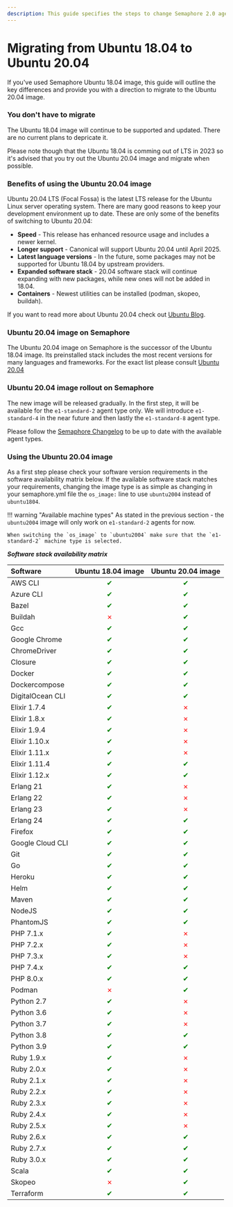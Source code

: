 ```yaml
---
description: This guide specifies the steps to change Semaphore 2.0 agent OS from Ubuntu 18.04 to Ubuntu 20.04
---
```


# Migrating from Ubuntu 18.04 to Ubuntu 20.04 
If you've used Semaphore Ubuntu 18.04 image, this guide will outline the
key differences and provide you with a direction to migrate to the Ubuntu 20.04 image.

### You don't have to migrate
The Ubuntu 18.04 image will continue to be supported and updated. There are no current plans to depricate it.

Please note though that the Ubuntu 18.04 is comming out of LTS in 2023 so it's advised that you try out the Ubuntu 20.04 image and migrate when possible.

### Benefits of using the Ubuntu 20.04 image
Ubuntu 20.04 LTS (Focal Fossa) is the latest LTS release for the Ubuntu Linux
server operating system. There are many good reasons to keep your development environment up to date. These are only some of the benefits of switching to Ubuntu 20.04:

- **Speed** - This release has enhanced resource usage and includes a newer kernel.
- **Longer support** - Canonical will support Ubuntu 20.04 until April 2025.
- **Latest language versions** - In the future, some packages may not be supported for Ubuntu 18.04 by upstream providers.
- **Expanded software stack** - 20.04 software stack will continue expanding with new packages, while new ones will not be added in 18.04.
- **Containers** - Newest utilities can be installed (podman, skopeo, buildah).

If you want to read more about Ubuntu 20.04 check out [Ubuntu Blog](https://ubuntu.com/blog/ubuntu-server-20-04).

### Ubuntu 20.04 image on Semaphore
The Ubuntu 20.04 image on Semaphore is the successor of the Ubuntu 18.04 image.
Its preinstalled stack includes the most recent versions for many languages and frameworks. 
For the exact list please consult [Ubuntu 20.04](ubuntu-20.04-image.md)

### Ubuntu 20.04 image rollout on Semaphore
The new image will be released gradually. In the first step, it will be available for the `e1-standard-2` agent type only. We will introduce `e1-standard-4` in the near future and then lastly the `e1-standard-8` agent type. 

Please follow the [Semaphore Changelog](https://docs.semaphoreci.com/reference/semaphore-changelog/) to be up to date with the available agent types.

### Using the Ubuntu 20.04 image
As a first step please check your software version requirements in the software availability matrix below.
If the available software stack matches your requirements, changing the image type is as simple
as changing in your semaphore.yml file the `os_image:` line to use `ubuntu2004` instead of `ubuntu1804`.

!!! warning "Available machine types"
    As stated in the previous section - the `ubuntu2004` image will only work on `e1-standard-2` agents for now. 
    
    When switching the `os_image` to `ubuntu2004` make sure that the `e1-standard-2` machine type is selected.

***Software stack availability matrix***

| Software | Ubuntu 18.04 image | Ubuntu 20.04 image |
| :--- | :---: | :---: |
| AWS CLI | <span style="color:green;">&#10004;</span> | <span style="color:green;">&#10004;</span> |
| Azure CLI | <span style="color:green;">&#10004;</span> | <span style="color:green;">&#10004;</span> |
| Bazel | <span style="color:green;">&#10004;</span> | <span style="color:green;">&#10004;</span> |
| Buildah | <span style="color:red;">&#10007;</span> | <span style="color:green;">&#10004;</span> |
| Gcc | <span style="color:green;">&#10004;</span> | <span style="color:green;">&#10004;</span> |
| Google Chrome | <span style="color:green;">&#10004;</span> | <span style="color:green;">&#10004;</span> | 
| ChromeDriver | <span style="color:green;">&#10004;</span> | <span style="color:green;">&#10004;</span> |
| Closure | <span style="color:green;">&#10004;</span> | <span style="color:green;">&#10004;</span> |
| Docker | <span style="color:green;">&#10004;</span> | <span style="color:green;">&#10004;</span> |
| Dockercompose | <span style="color:green;">&#10004;</span> | <span style="color:green;">&#10004;</span> | 
| DigitalOcean CLI | <span style="color:green;">&#10004;</span>  | <span style="color:green;">&#10004;</span> |
| Elixir 1.7.4 | <span style="color:green;">&#10004;</span> | <span style="color:red;">&#10007;</span> |
| Elixir 1.8.x | <span style="color:green;">&#10004;</span> | <span style="color:red;">&#10007;</span> |
| Elixir 1.9.4 | <span style="color:green;">&#10004;</span> | <span style="color:red;">&#10007;</span> |
| Elixir 1.10.x | <span style="color:green;">&#10004;</span> | <span style="color:red;">&#10007;</span> |
| Elixir 1.11.x | <span style="color:green;">&#10004;</span> | <span style="color:red;">&#10007;</span> |
| Elixir 1.11.4 | <span style="color:green;">&#10004;</span> | <span style="color:green;">&#10004;</span> |
| Elixir 1.12.x | <span style="color:green;">&#10004;</span> | <span style="color:green;">&#10004;</span> |
| Erlang 21 | <span style="color:green;">&#10004;</span> | <span style="color:red;">&#10007;</span> |
| Erlang 22 | <span style="color:green;">&#10004;</span> | <span style="color:red;">&#10007;</span> |
| Erlang 23 | <span style="color:green;">&#10004;</span> | <span style="color:red;">&#10007;</span> |
| Erlang 24 | <span style="color:green;">&#10004;</span> | <span style="color:green;">&#10004;</span> |
| Firefox | <span style="color:green;">&#10004;</span> | <span style="color:green;">&#10004;</span> |
| Google Cloud CLI | <span style="color:green;">&#10004;</span> | <span style="color:green;">&#10004;</span> |
| Git | <span style="color:green;">&#10004;</span> | <span style="color:green;">&#10004;</span> |
| Go | <span style="color:green;">&#10004;</span> | <span style="color:green;">&#10004;</span> |
| Heroku | <span style="color:green;">&#10004;</span> | <span style="color:green;">&#10004;</span> |
| Helm | <span style="color:green;">&#10004;</span> | <span style="color:green;">&#10004;</span> | 
| Maven | <span style="color:green;">&#10004;</span> | <span style="color:green;">&#10004;</span> | 
| NodeJS | <span style="color:green;">&#10004;</span> | <span style="color:green;">&#10004;</span> |
| PhantomJS| <span style="color:green;">&#10004;</span> | <span style="color:green;">&#10004;</span> |
| PHP 7.1.x | <span style="color:green;">&#10004;</span> | <span style="color:red;">&#10007;</span> |
| PHP 7.2.x | <span style="color:green;">&#10004;</span> | <span style="color:red;">&#10007;</span> |
| PHP 7.3.x | <span style="color:green;">&#10004;</span> | <span style="color:red;">&#10007;</span> |
| PHP 7.4.x | <span style="color:green;">&#10004;</span> | <span style="color:green;">&#10004;</span> |
| PHP 8.0.x | <span style="color:green;">&#10004;</span> | <span style="color:green;">&#10004;</span> |
| Podman | <span style="color:red;">&#10007;</span> | <span style="color:green;">&#10004;</span> |
| Python 2.7| <span style="color:green;">&#10004;</span> | <span style="color:red;">&#10007;</span> | 
| Python 3.6| <span style="color:green;">&#10004;</span> | <span style="color:red;">&#10007;</span> | 
| Python 3.7| <span style="color:green;">&#10004;</span> | <span style="color:red;">&#10007;</span> | 
| Python 3.8| <span style="color:green;">&#10004;</span> | <span style="color:green;">&#10004;</span> | 
| Python 3.9| <span style="color:green;">&#10004;</span> | <span style="color:green;">&#10004;</span> | 
| Ruby 1.9.x | <span style="color:green;">&#10004;</span> | <span style="color:red;">&#10007;</span> |
| Ruby 2.0.x | <span style="color:green;">&#10004;</span> | <span style="color:red;">&#10007;</span> |
| Ruby 2.1.x | <span style="color:green;">&#10004;</span> | <span style="color:red;">&#10007;</span> |
| Ruby 2.2.x | <span style="color:green;">&#10004;</span> | <span style="color:red;">&#10007;</span> |
| Ruby 2.3.x | <span style="color:green;">&#10004;</span> | <span style="color:red;">&#10007;</span> |
| Ruby 2.4.x | <span style="color:green;">&#10004;</span> | <span style="color:red;">&#10007;</span> |
| Ruby 2.5.x | <span style="color:green;">&#10004;</span> | <span style="color:red;">&#10007;</span> |
| Ruby 2.6.x | <span style="color:green;">&#10004;</span> | <span style="color:green;">&#10004;</span> |
| Ruby 2.7.x | <span style="color:green;">&#10004;</span> | <span style="color:green;">&#10004;</span> |
| Ruby 3.0.x | <span style="color:green;">&#10004;</span> | <span style="color:green;">&#10004;</span> |
| Scala  | <span style="color:green;">&#10004;</span> | <span style="color:green;">&#10004;</span> |
| Skopeo  | <span style="color:red;">&#10007;</span> | <span style="color:green;">&#10004;</span> |
| Terraform | <span style="color:green;">&#10004;</span> | <span style="color:green;">&#10004;</span> | 
